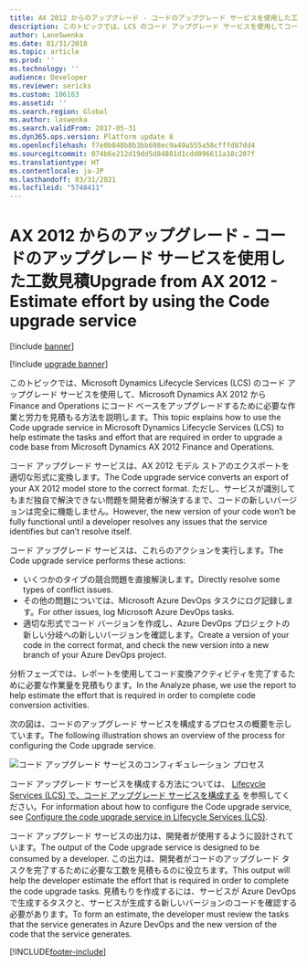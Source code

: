 ```yaml
---
title: AX 2012 からのアップグレード - コードのアップグレード サービスを使用した工数見積
description: このトピックでは、LCS のコード アップグレード サービスを使用してコード ベースをアップグレードするために必要な作業と労力を見積もる方法を説明します。
author: LaneSwenka
ms.date: 01/31/2018
ms.topic: article
ms.prod: ''
ms.technology: ''
audience: Developer
ms.reviewer: sericks
ms.custom: 106163
ms.assetid: ''
ms.search.region: Global
ms.author: laswenka
ms.search.validFrom: 2017-05-31
ms.dyn365.ops.version: Platform update 8
ms.openlocfilehash: f7e0b048b8b3bb698ec9a49a555a58cfffd87dd4
ms.sourcegitcommit: 074b6e212d19dd5d84881d1cdd096611a18c207f
ms.translationtype: HT
ms.contentlocale: ja-JP
ms.lasthandoff: 03/31/2021
ms.locfileid: "5748411"
---
```

# <a name="upgrade-from-ax-2012---estimate-effort-by-using-the-code-upgrade-service"></a><span data-ttu-id="39618-103">AX 2012 からのアップグレード - コードのアップグレード サービスを使用した工数見積</span><span class="sxs-lookup"><span data-stu-id="39618-103">Upgrade from AX 2012 - Estimate effort by using the Code upgrade service</span></span>

[!include [banner](../includes/banner.md)]

[!include [upgrade banner](../includes/upgrade-banner.md)]

<span data-ttu-id="39618-104">このトピックでは、Microsoft Dynamics Lifecycle Services (LCS) のコード アップグレード サービスを使用して、Microsoft Dynamics AX 2012 から Finance and Operations にコード ベースをアップグレードするために必要な作業と労力を見積もる方法を説明します。</span><span class="sxs-lookup"><span data-stu-id="39618-104">This topic explains how to use the Code upgrade service in Microsoft Dynamics Lifecycle Services (LCS) to help estimate the tasks and effort that are required in order to upgrade a code base from Microsoft Dynamics AX 2012 Finance and Operations.</span></span>

<span data-ttu-id="39618-105">コード アップグレード サービスは、AX 2012 モデル ストアのエクスポートを適切な形式に変換します。</span><span class="sxs-lookup"><span data-stu-id="39618-105">The Code upgrade service converts an export of your AX 2012 model store to the correct format.</span></span> <span data-ttu-id="39618-106">ただし、サービスが識別してもまだ独自で解決できない問題を開発者が解決するまで、コードの新しいバージョンは完全に機能しません。</span><span class="sxs-lookup"><span data-stu-id="39618-106">However, the new version of your code won’t be fully functional until a developer resolves any issues that the service identifies but can’t resolve itself.</span></span>

<span data-ttu-id="39618-107">コード アップグレード サービスは、これらのアクションを実行します。</span><span class="sxs-lookup"><span data-stu-id="39618-107">The Code upgrade service performs these actions:</span></span>

- <span data-ttu-id="39618-108">いくつかのタイプの競合問題を直接解決します。</span><span class="sxs-lookup"><span data-stu-id="39618-108">Directly resolve some types of conflict issues.</span></span>
- <span data-ttu-id="39618-109">その他の問題については、Microsoft Azure DevOps タスクにログ記録します。</span><span class="sxs-lookup"><span data-stu-id="39618-109">For other issues, log Microsoft Azure DevOps tasks.</span></span>
- <span data-ttu-id="39618-110">適切な形式でコード バージョンを作成し、Azure DevOps プロジェクトの新しい分岐への新しいバージョンを確認します。</span><span class="sxs-lookup"><span data-stu-id="39618-110">Create a version of your code in the correct format, and check the new version into a new branch of your Azure DevOps project.</span></span>

<span data-ttu-id="39618-111">分析フェーズでは、レポートを使用してコード変換アクティビティを完了するために必要な作業量を見積もります。</span><span class="sxs-lookup"><span data-stu-id="39618-111">In the Analyze phase, we use the report to help estimate the effort that is required in order to complete code conversion activities.</span></span>

<span data-ttu-id="39618-112">次の図は、コードのアップグレード サービスを構成するプロセスの概要を示しています。</span><span class="sxs-lookup"><span data-stu-id="39618-112">The following illustration shows an overview of the process for configuring the Code upgrade service.</span></span>

![コード アップグレード サービスのコンフィギュレーション プロセス](media/codeUpgradeConfigurationProcess.png)

<span data-ttu-id="39618-114">コード アップグレード サービスを構成する方法については、 [Lifecycle Services (LCS) で、コード アップグレード サービスを構成する](../lifecycle-services/configure-execute-code-upgrade.md) を参照してください。</span><span class="sxs-lookup"><span data-stu-id="39618-114">For information about how to configure the Code upgrade service, see [Configure the code upgrade service in Lifecycle Services (LCS)](../lifecycle-services/configure-execute-code-upgrade.md).</span></span>

<span data-ttu-id="39618-115">コード アップグレード サービスの出力は、開発者が使用するように設計されています。</span><span class="sxs-lookup"><span data-stu-id="39618-115">The output of the Code upgrade service is designed to be consumed by a developer.</span></span> <span data-ttu-id="39618-116">この出力は、開発者がコードのアップグレード タスクを完了するために必要な工数を見積もるのに役立ちます。</span><span class="sxs-lookup"><span data-stu-id="39618-116">This output will help the developer estimate the effort that is required in order to complete the code upgrade tasks.</span></span> <span data-ttu-id="39618-117">見積もりを作成するには、サービスが Azure DevOps で生成するタスクと、サービスが生成する新しいバージョンのコードを確認する必要があります。</span><span class="sxs-lookup"><span data-stu-id="39618-117">To form an estimate, the developer must review the tasks that the service generates in Azure DevOps and the new version of the code that the service generates.</span></span>


[!INCLUDE[footer-include](../../../includes/footer-banner.md)]
